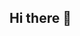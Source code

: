 ## Hi there 👋

<!--
**FinSavvyAnalyst/FinSavvyAnalyst** is a ✨ _special_ ✨ repository because its `README.md` (this file) appears on your GitHub profile.

Here are some ideas to get you started:

- 🌱 I’m currently learning Google Data Analytics to accompany my Master's degree in professional accounting and my MBA degree.
- 🤔 I’m looking for help with pretty much anything and everything at this point. Right now I'm a sponge soaking up all of the useful information I can get!
-->
